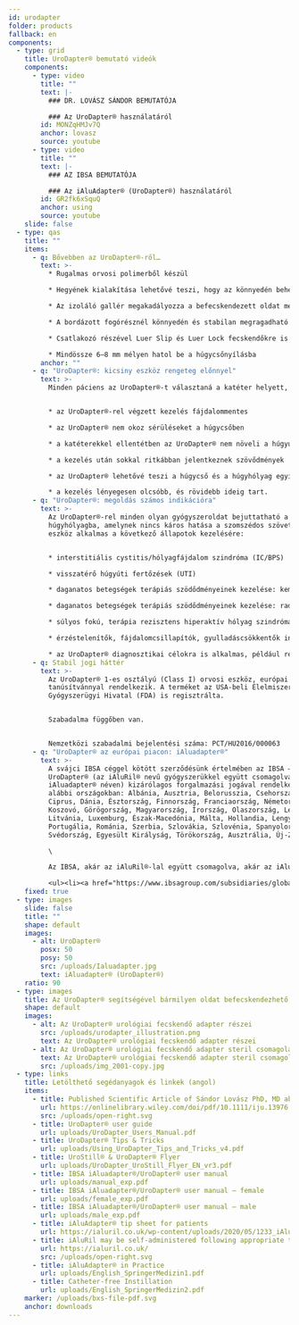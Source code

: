 ```yaml
---
id: urodapter
folder: products
fallback: en
components:
  - type: grid
    title: UroDapter® bemutató videók
    components:
      - type: video
        title: ""
        text: |-
          ### DR. LOVÁSZ SÁNDOR BEMUTATÓJA

          ### Az UroDapter® használatáról
        id: MONZqHMJv7Q
        anchor: lovasz
        source: youtube
      - type: video
        title: ""
        text: |-
          ### AZ IBSA BEMUTATÓJA

          ### Az iAluAdapter® (UroDapter®) használatáról
        id: GR2fk6xSquQ
        anchor: using
        source: youtube
    slide: false
  - type: qas
    title: ""
    items:
      - q: Bővebben az UroDapter®-ről…
        text: >-
          * Rugalmas orvosi polimerből készül

          * Hegyének kialakítása lehetővé teszi, hogy az könnyedén behelyezhető legyen a húgycsőnyílásba

          * Az izoláló gallér megakadályozza a befecskendezett oldat melléfolyását

          * A bordázott fogórésznél könnyedén és stabilan megragadható

          * Csatlakozó részével Luer Slip és Luer Lock fecskendőkre is felhelyezhető

          * Mindössze 6–8 mm mélyen hatol be a húgycsőnyílásba
        anchor: ""
      - q: "UroDapter®: kicsiny eszköz rengeteg előnnyel"
        text: >-
          Minden páciens az UroDapter®-t választaná a katéter helyett, mert: 


          * az UroDapter®-rel végzett kezelés fájdalommentes

          * az UroDapter® nem okoz sérüléseket a húgycsőben

          * a katéterekkel ellentétben az UroDapter® nem növeli a húgyúti fertőzések kockázatát

          * a kezelés után sokkal ritkábban jelentkeznek szövődmények

          * az UroDapter® lehetővé teszi a húgycső és a húgyhólyag egyidejű kezelését

          * a kezelés lényegesen olcsóbb, és rövidebb ideig tart.
      - q: "UroDapter®: megoldás számos indikációra"
        text: >-
          Az UroDapter®-rel minden olyan gyógyszeroldat bejuttatható a
          húgyhólyagba, amelynek nincs káros hatása a szomszédos szövetekre. Az
          eszköz alkalmas a következő állapotok kezelésére:


          * interstitiális cystitis/hólyagfájdalom szindróma (IC/BPS)

          * visszatérő húgyúti fertőzések (UTI)

          * daganatos betegségek terápiás szödődményeinek kezelése: kemoterápia utáni kemocystitis

          * daganatos betegségek terápiás szödődményeinek kezelése: radiotherápia utáni sugárcystitis

          * súlyos fokú, terápia rezisztens hiperaktív hólyag szindróma (OAB)

          * érzéstelenítők, fájdalomcsillapítók, gyulladáscsökkentők instillációja többféle indikációban

          * az UroDapter® diagnosztikai célokra is alkalmas, például retrográd uretrográfia, fisztulográfia
      - q: Stabil jogi háttér
        text: >-
          Az UroDapter® 1-es osztályú (Class I) orvosi eszköz, európai CE
          tanúsítvánnyal rendelkezik. A terméket az USA-beli Élelmiszer- és
          Gyógyszerügyi Hivatal (FDA) is regisztrálta.


          Szabadalma függőben van.


          Nemzetközi szabadalmi bejelentési száma: PCT/HU2016/000063
      - q: "UroDapter® az európai piacon: iAluadapter®"
        text: >-
          A svájci IBSA céggel kötött szerződésünk értelmében az IBSA – az
          UroDapter® (az iAluRil® nevű gyógyszerükkel együtt csomagolva,
          iAluadapter® néven) kizárólagos forgalmazási jogával rendelkezik az
          alábbi országokban: Albánia, Ausztria, Belorusszia, Csehország,
          Ciprus, Dánia, Észtország, Finnország, Franciaország, Németország,
          Koszovó, Görögország, Magyarország, Írország, Olaszország, Lettország,
          Litvánia, Luxemburg, Észak-Macedónia, Málta, Hollandia, Lengyelország,
          Portugália, Románia, Szerbia, Szlovákia, Szlovénia, Spanyolország,
          Svédország, Egyesült Királyság, Törökország, Ausztrália, Új-Zéland.\

          \

          Az IBSA, akár az iAluRil®-lal együtt csomagolva, akár az iAluadapter®-t (UroDapter®-t) önálló termékként, kizárólagossági jog nélkül árusíthatja a következő országokban: Ukrajna, Oroszország, Bahrein, Omán, Kuvait, Katar, Szaúd-Arábia, Egyesült Arab Emírségek, Algéria, Jordánia, Palesztina, Libanon, Líbia, Marokkó, Tunézia, Izrael, Irán, Dél-Korea, Indonézia, Kína, Szingapúr, Tajvan, Türkmenisztán, Malaysia, Kolumbia, Argentína, Barbados, Bolívia, Brazília, Chile, Costa Rica, Dominikai Köztársaság, Ecuador, El Salvador, Guatemala, Honduras, Mexikó, Nicaragua, Panama, Paraguay, Peru, Venezuela, Nigéria, Kenya, Gabon és Ghána.

          <ul><li><a href="https://www.ibsagroup.com/subsidiaries/global-network.html" rel="noopener" target="_blank">IBSA Global Network</a></li></ul>
    fixed: true
  - type: images
    slide: false
    title: ""
    shape: default
    images:
      - alt: UroDapter®
        posx: 50
        posy: 50
        src: /uploads/Ialuadapter.jpg
        text: iAluadapter® (UroDapter®)
    ratio: 90
  - type: images
    title: Az UroDapter® segítségével bármilyen oldat befecskendezhető a húgyhólyagba.
    shape: default
    images:
      - alt: Az UroDapter® urológiai fecskendő adapter részei
        src: /uploads/urodapter_illustration.png
        text: Az UroDapter® urológiai fecskendő adapter részei
      - alt: Az UroDapter® urológiai fecskendő adapter steril csomagolásban
        text: Az UroDapter® urológiai fecskendő adapter steril csomagolásban
        src: /uploads/img_2001-copy.jpg
  - type: links
    title: Letölthető segédanyagok és linkek (angol)
    items:
      - title: Published Scientific Article of Sándor Lovász PhD, MD about UroDapter
        url: https://onlinelibrary.wiley.com/doi/pdf/10.1111/iju.13976
        src: /uploads/open-right.svg
      - title: UroDapter® user guide
        url: uploads/UroDapter_Users_Manual.pdf
      - title: UroDapter® Tips & Tricks
        url: uploads/Using_UroDapter_Tips_and_Tricks_v4.pdf
      - title: UroStill® & UroDapter® Flyer
        url: uploads/UroDapter_UroStill_Flyer_EN_vr3.pdf
      - title: IBSA iAluadapter®/UroDapter® user manual
        url: uploads/manual_exp.pdf
      - title: IBSA iAluadapter®/UroDapter® user manual – female
        url: uploads/female_exp.pdf
      - title: IBSA iAluadapter®/UroDapter® user manual – male
        url: uploads/male_exp.pdf
      - title: iAluAdapter® tip sheet for patients
        url: https://ialuril.co.uk/wp-content/uploads/2020/05/1233_iAluradapterTipSheetPatients_St03.pdf
      - title: iAluRil may be self-administered following appropriate training link
        url: https://ialuril.co.uk/
        src: /uploads/open-right.svg
      - title: iAluAdapter® in Practice
        url: uploads/English_SpringerMedizin1.pdf
      - title: Catheter-free Instillation
        url: uploads/English_SpringerMedizin2.pdf
    marker: /uploads/bxs-file-pdf.svg
    anchor: downloads
---
```

